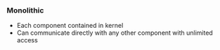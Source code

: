 ### Monolithic
- Each component contained in kernel
- Can communicate directly with any other component with unlimited access